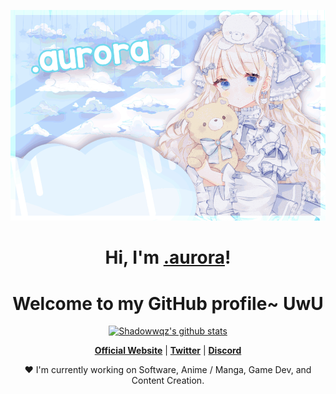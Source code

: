 <p align="center">
  <a href="https://shadowwqz.github.io/"><img src="aurora_banner.png" alt=".aurora Banner"></a>
</p>

<h1 align="center">Hi, I'm <a href="https://shadowwqz.github.io/">.aurora</a>!</h1>
<h1 align="center">Welcome to my GitHub profile~ UwU</h1>

<p align="center">
  <a href="https://github.com/shadowwqz"><img src="https://github-readme-stats.vercel.app/api?username=shadowwqz&hide_border=true&show_icons=true" alt="Shadowwqz's github stats"></a>
</p>

<p align="center">
  <strong><a href="https://shadowwqz.github.io/">Official Website</a></strong> |
  <strong><a href="https://twitter.com/shadowwqz">Twitter</a></strong> |
  <strong><a href="https://discord.gg/HzwJsmPfZY">Discord</a></strong>
</p>

<p align="center">❤ I'm currently working on Software, Anime / Manga, Game Dev, and Content Creation.</p>
